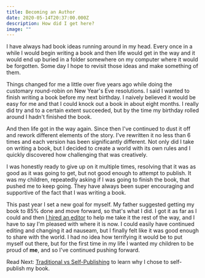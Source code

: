 ```yaml
---
title: Becoming an Author
date: 2020-05-14T20:37:00.000Z
description: How did I get here?
image: ""
---
```

I have always had book ideas running around in my head. Every once in a while I would begin writing a book and then life would get in the way and it would end up buried in a folder somewhere on my computer where it would be forgotten. Some day I hope to revisit those ideas and make something of them.

Things changed for me a little over five years ago while doing the customary round-robin on New Year's Eve resolutions. I said I wanted to finish writing a book before my next birthday. I naively believed it would be easy for me and that I could knock out a book in about eight months. I really did try and to a certain extent succeeded, but by the time my birthday rolled around I hadn't finished the book.

And then life got in the way again. Since then I've continued to dust it off and rework different elements of the story. I've rewritten it no less than 6 times and each version has been significantly different. Not only did I take on writing a book, but I decided to create a world with its own rules and I quickly discovered how challenging that was creatively.

I was honestly ready to give up on it multiple times, resolving that it was as good as it was going to get, but not good enough to attempt to publish. It was my children, repeatedly asking if I was going to finish the book, that pushed me to keep going. They have always been super encouraging and supportive of the fact that I was writing a book.

This past year I set a new goal for myself. My father suggested getting my book to 85% done and move forward, so that's what I did. I got it as far as I could and then [I hired an editor](/post/self-publishing-using-an-editor/) to help me take it the rest of the way, and I have to say I'm pleased with where it is now. I could easily have continued editing and changing it ad nauseam, but I finally felt like it was good enough to share with the world. I had no idea how terrifying it would be to put myself out there, but for the first time in my life I wanted my children to be proud of **me**, and so I've continued pushing forward.

Read Next: [Traditional vs Self-Publishing](/post/self-publishing-traditional-vs-self-publishing/) to learn why I chose to self-publish my book.